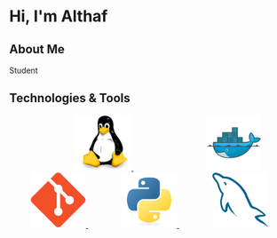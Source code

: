 # Hi, I'm Althaf
## About Me

Student

## Technologies & Tools

<p align="center">
  <a href="https://www.linux.org" target="_blank" style="margin: 0 100px;">
    <img src="https://raw.githubusercontent.com/devicons/devicon/master/icons/linux/linux-original.svg" alt="Linux" width="100" height="100"/>
  </a>
  <a href="https://www.docker.com" target="_blank" style="margin: 0 30px;">
    <img src="https://raw.githubusercontent.com/devicons/devicon/master/icons/docker/docker-original.svg" alt="Docker" width="100" height="100"/>
  </a>
    <a href="https://git-scm.com/" target="_blank" style="margin: 0 30px;">
    <img src="https://raw.githubusercontent.com/devicons/devicon/master/icons/git/git-original.svg" alt="Git" width="100" height="100"/>
  </a>
  <a href="https://www.python.org" target="_blank" style="margin: 0 30px;">
    <img src="https://raw.githubusercontent.com/devicons/devicon/master/icons/python/python-original.svg" alt="Python" width="100" height="100"/>
  </a>
  <a href="https://www.mysql.com" target="_blank" style="margin: 0 30px;">
    <img src="https://raw.githubusercontent.com/devicons/devicon/master/icons/mysql/mysql-original.svg" alt="MySQL" width="100" height="100"/>
</a>

</p>
